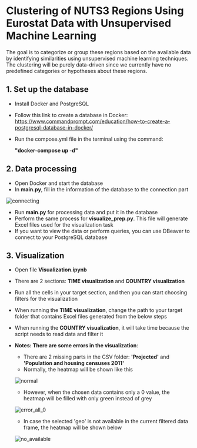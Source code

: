 # Clustering of NUTS3 Regions Using Eurostat Data with Unsupervised Machine Learning

The goal is to categorize or group these regions based on the available data by identifying similarities using unsupervised machine learning techniques. The clustering will be purely data-driven since we currently have no predefined categories or hypotheses about these regions.

## 1. Set up the database
   - Install Docker and PostgreSQL
   - Follow this link to create a database in Docker: https://www.commandprompt.com/education/how-to-create-a-postgresql-database-in-docker/
   - Run the compose.yml file in the terminal using the command:
     
       **"docker-compose up -d"**
     
## 2. Data processing
   - Open Docker and start the database
   - In **main.py**, fill in the information of the database to the connection part
     
   ![connecting](https://github.com/user-attachments/assets/2e4312c2-81ae-4586-b20f-59b9f626be6b)

   - Run **main.py** for processing data and put it in the database
   - Perform the same process for **visualize_prep.py**. This file will generate Excel files used for the visualization task
   - If you want to view the data or perform queries, you can use DBeaver to connect to your PostgreSQL database 
   
## 3. Visualization
   - Open file **Visualization.ipynb**
   - There are 2 sections: **TIME visualization** and **COUNTRY visualization**
   - Run all the cells in your target section, and then you can start choosing filters for the visualization
   - When running the **TIME visualization**, change the path to your target folder that contains Excel files generated from the below steps
   - When running the **COUNTRY visualization**, it will take time because the script needs to read data and filter it
   - **Notes: There are some errors in the visualization**:

      - There are 2 missing parts in the CSV folder: **'Projected'** and **'Population and housing censuses 2011'**
      - Normally, the heatmap will be shown like this
    
     ![normal](https://github.com/user-attachments/assets/43e8e235-4841-4576-b325-89eac5616c6d)
     
      - However, when the chosen data contains only a 0 value, the heatmap will be filled with only green instead of grey
    
     ![error_all_0](https://github.com/user-attachments/assets/913e698c-04a5-49bc-88c6-4b52bb560a21)

      - In case the selected 'geo' is not available in the current filtered data frame, the heatmap will be shown below

     ![no_available](https://github.com/user-attachments/assets/9c6e7565-e2a1-4681-913d-e001955a7d8c)

